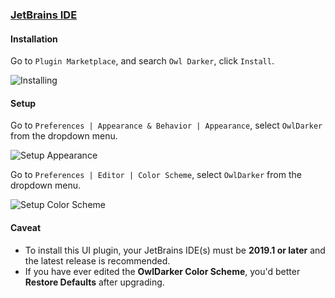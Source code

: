 ### [JetBrains IDE](https://www.jetbrains.com/)

#### Installation

Go to `Plugin Marketplace`, and search `Owl Darker`, click `Install`.

![Installing](https://github.com/gabrielmaialva33/jetbrains-owldarker-theme/master/docs/screenshots/owl-plugin-install.png)

#### Setup

Go to `Preferences | Appearance & Behavior | Appearance`, select `OwlDarker` from the dropdown menu.

![Setup Appearance](https://github.com/gabrielmaialva33/jetbrains-owldarker-theme/master/docs/screenshots/owl-setup-appearance.png)

Go to `Preferences | Editor | Color Scheme`, select `OwlDarker` from the dropdown menu.

![Setup Color Scheme](https://github.com/gabrielmaialva33/jetbrains-owldarker-theme/master/docs/screenshots/owl-setup-scheme.png)

#### Caveat

- To install this UI plugin, your JetBrains IDE(s) must be **2019.1 or later** and the latest release is recommended.
- If you have ever edited the **OwlDarker Color Scheme**, you'd better **Restore Defaults** after upgrading.
